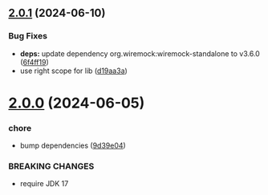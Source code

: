 ## [2.0.1](https://github.com/gravitee-io/gravitee-fetcher-http/compare/2.0.0...2.0.1) (2024-06-10)


### Bug Fixes

* **deps:** update dependency org.wiremock:wiremock-standalone to v3.6.0 ([6f4ff19](https://github.com/gravitee-io/gravitee-fetcher-http/commit/6f4ff191db52a6497c1cd2b4401e35b7f49c7877))
* use right scope for lib ([d19aa3a](https://github.com/gravitee-io/gravitee-fetcher-http/commit/d19aa3a001b83f55f8ef9c7c11b810a30aeb3a84))

# [2.0.0](https://github.com/gravitee-io/gravitee-fetcher-http/compare/1.12.0...2.0.0) (2024-06-05)


### chore

* bump dependencies ([9d39e04](https://github.com/gravitee-io/gravitee-fetcher-http/commit/9d39e042527fceb56d1977878abca34ef829fdf4))


### BREAKING CHANGES

* require JDK 17
